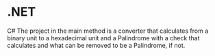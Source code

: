 # .NET
C#
The project in the main method is a converter that calculates from a binary unit to a
hexadecimal unit and a Palindrome with a check that calculates and what can be removed to
be a Palindrome, if not.
